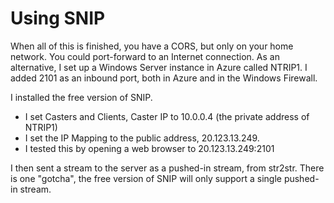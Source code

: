 # Using SNIP

When all of this is finished, you have a CORS, but only on your home network. 
You could port-forward to an Internet connection.
As an alternative, I set up a Windows Server instance in Azure called NTRIP1.
I added 2101 as an inbound port, both in Azure and in the Windows Firewall.

I installed the free version of SNIP.
- I set Casters and Clients, Caster IP to 10.0.0.4 (the private address of NTRIP1)
- I set the IP Mapping to the public address, 20.123.13.249. 
- I tested this by opening a web browser to 20.123.13.249:2101

I then sent a stream to the server as a pushed-in stream, from str2str.
There is one "gotcha", the free version of SNIP will only support a single pushed-in stream.